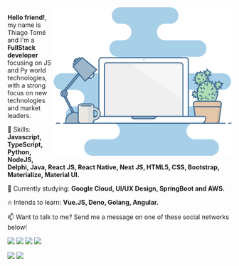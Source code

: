 <img src="laptop.png" min-width="400px" max-width="400px" width="400px" align="right" alt="Workspace">

<p align="left">
  <strong>Hello friend!</strong>, my name is Thiago Tomé and I'm a <strong>FullStack developer</strong> focusing on JS and Py world technologies, with a strong focus on new technologies and market leaders.
</p>

<p align="left">
  🚀 Skills: <strong>Javascript, TypeScript, Python, NodeJS, Delphi, Java, React JS, React Native, Next JS, HTML5, CSS, Bootstrap, Materialize, Material UI.</strong>
</p>

<p align="left">
  🌈 Currently studying: <strong>Google Cloud, UI/UX Design, SpringBoot and AWS.</strong>
</p>

<p align="left">
  🔥 Intends to learn: <strong>Vue.JS, Deno, Golang, Angular.</strong>
</p>

<p align="left">
📫  Want to talk to me? Send me a message on one of these social networks below!
</p>

<p align="left">
<a href="mailto:thiagotome10_@hotmail.com" alt="Gmail">
<img src="https://img.shields.io/badge/-Gmail-e34c41?style=flat-square&labelColor=e34c41&logo=gmail&logoColor=white&link=thiagotome10_@hotmail.com" /></a>
  
<a href="https://www.linkedin.com/in/thiago-tom%C3%A9-silva-b76b8a174/" alt="Linkedin">
<img src="https://img.shields.io/badge/-Linkedin-blue?style=flat-square&logo=Linkedin&logoColor=white&link=https://www.linkedin.com/in/thiago-tom%C3%A9-silva-b76b8a174/" /></a>
  
<a href="https://api.whatsapp.com/send?phone=5519971218166&text=Hi%20Thiago,%20how%20are%20you?" alt="WhatsApp">
<img src="https://img.shields.io/badge/-WhatsApp-00FA9A?style=flat-square&labelColor=00FA9A&logo=whatsapp&logoColor=white&link=https://api.whatsapp.com/send?phone=5519997052557&text=Hi%20Thiago,%20how%20are%20you?"/></a>

<a href="https://www.facebook.com/thiago.tome10/" alt="Facebook">
<img src="https://img.shields.io/badge/-Facebook-4169E1?style=flat-square&labelColor=4169E1&logo=facebook&logoColor=white&link=https://www.facebook.com/thiago.tome10/"/></a>
</p>

<div style="display: inline_block">
  <img height="180em" src="https://github-readme-stats.vercel.app/api?username=tomethiago&show_icons=true&theme=react&include_all_commits=true&count_private=true"/>
  <img height="180em" src="https://github-readme-stats.vercel.app/api/top-langs/?username=tomethiago&layout=compact&langs_count=7&theme=react"/>
</div>

